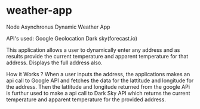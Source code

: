 # weather-app
Node Asynchronus Dynamic Weather App

API's used:
Google Geolocation
Dark sky(forecast.io)

This application allows a user to dynamically enter any address and as results provide the current temperature and apparent temperature for that address. Displays the full address also.

How it Works ?
When a user inputs the address, the applications makes an api call to Google API and fetches the data for the lattitude and longitude for the address.
Then the lattitude and longitude returned from the google APi is furthur used to make a api call to Dark Sky API which returns the current temperature and apparent temperature for the provided address.
